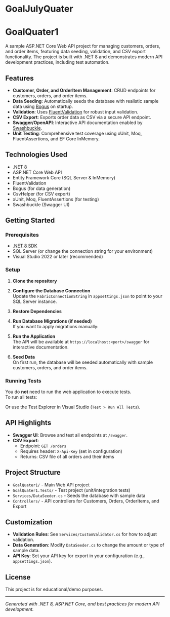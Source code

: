 # GoalJulyQuater

# GoalQuater1

A sample ASP.NET Core Web API project for managing customers, orders, and order items, featuring data seeding, validation, and CSV export functionality. The project is built with .NET 8 and demonstrates modern API development practices, including test automation.

## Features

- **Customer, Order, and OrderItem Management**: CRUD endpoints for customers, orders, and order items.
- **Data Seeding**: Automatically seeds the database with realistic sample data using [Bogus](https://github.com/bchavez/Bogus) on startup.
- **Validation**: Uses [FluentValidation](https://fluentvalidation.net/) for robust input validation.
- **CSV Export**: Exports order data as CSV via a secure API endpoint.
- **Swagger/OpenAPI**: Interactive API documentation enabled by [Swashbuckle](https://github.com/domaindrivendev/Swashbuckle.AspNetCore).
- **Unit Testing**: Comprehensive test coverage using xUnit, Moq, FluentAssertions, and EF Core InMemory.

## Technologies Used

- .NET 8
- ASP.NET Core Web API
- Entity Framework Core (SQL Server & InMemory)
- FluentValidation
- Bogus (for data generation)
- CsvHelper (for CSV export)
- xUnit, Moq, FluentAssertions (for testing)
- Swashbuckle (Swagger UI)

## Getting Started

### Prerequisites

- [.NET 8 SDK](https://dotnet.microsoft.com/download/dotnet/8.0)
- SQL Server (or change the connection string for your environment)
- Visual Studio 2022 or later (recommended)

### Setup

1. **Clone the repository**  

2. **Configure the Database Connection**  
   Update the `FabricConnectionString` in `appsettings.json` to point to your SQL Server instance.

3. **Restore Dependencies**  

4. **Run Database Migrations (if needed)**  
   If you want to apply migrations manually:

5. **Run the Application**  
The API will be available at `https://localhost:<port>/swagger` for interactive documentation.

6. **Seed Data**  
   On first run, the database will be seeded automatically with sample customers, orders, and order items.

### Running Tests

You do **not** need to run the web application to execute tests.  
To run all tests:

Or use the Test Explorer in Visual Studio (`Test > Run All Tests`).

## API Highlights

- **Swagger UI**: Browse and test all endpoints at `/swagger`.
- **CSV Export**:  
  - Endpoint: `GET /orders`
  - Requires header: `X-Api-Key` (set in configuration)
  - Returns: CSV file of all orders and their items

## Project Structure

- `GoalQuater1/` - Main Web API project
- `GoalQuater1.Tests/` - Test project (unit/integration tests)
- `Services/DataSeeder.cs` - Seeds the database with sample data
- `Controllers/` - API controllers for Customers, Orders, OrderItems, and Export

## Customization

- **Validation Rules**: See `Services/CustomValidator.cs` for how to adjust validation.
- **Data Generation**: Modify `DataSeeder.cs` to change the amount or type of sample data.
- **API Key**: Set your API key for export in your configuration (e.g., `appsettings.json`).

## License

This project is for educational/demo purposes.

---

*Generated with .NET 8, ASP.NET Core, and best practices for modern API development.*
